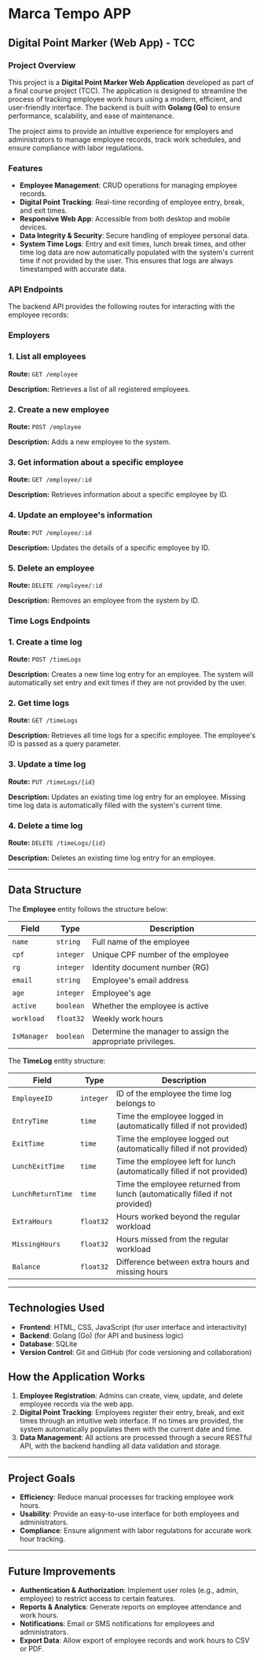# Marca Tempo APP

## Digital Point Marker (Web App) - TCC

### **Project Overview**

This project is a **Digital Point Marker Web Application** developed as part of a final course project (TCC). The application is designed to streamline the process of tracking employee work hours using a modern, efficient, and user-friendly interface. The backend is built with **Golang (Go)** to ensure performance, scalability, and ease of maintenance.

The project aims to provide an intuitive experience for employers and administrators to manage employee records, track work schedules, and ensure compliance with labor regulations.

### **Features**

- **Employee Management**: CRUD operations for managing employee records.
- **Digital Point Tracking**: Real-time recording of employee entry, break, and exit times.
- **Responsive Web App**: Accessible from both desktop and mobile devices.
- **Data Integrity & Security**: Secure handling of employee personal data.
- **System Time Logs**: Entry and exit times, lunch break times, and other time log data are now automatically populated with the system's current time if not provided by the user. This ensures that logs are always timestamped with accurate data.

### **API Endpoints**

The backend API provides the following routes for interacting with the employee records:

### **Employers**

### **1. List all employees**

**Route:** `GET /employee`

**Description:** Retrieves a list of all registered employees.

### **2. Create a new employee**

**Route:** `POST /employee`

**Description:** Adds a new employee to the system.

### **3. Get information about a specific employee**

**Route:** `GET /employee/:id`

**Description:** Retrieves information about a specific employee by ID.

### **4. Update an employee's information**

**Route:** `PUT /employee/:id`

**Description:** Updates the details of a specific employee by ID.

### **5. Delete an employee**

**Route:** `DELETE /employee/:id`

**Description:** Removes an employee from the system by ID.

### **Time Logs Endpoints**

### **1. Create a time log**

**Route:** `POST /timeLogs`

**Description:** Creates a new time log entry for an employee. The system will automatically set entry and exit times if they are not provided by the user.

### **2. Get time logs**

**Route:** `GET /timeLogs`

**Description:** Retrieves all time logs for a specific employee. The employee's ID is passed as a query parameter.

### **3. Update a time log**

**Route:** `PUT /timeLogs/{id}`

**Description:** Updates an existing time log entry for an employee. Missing time log data is automatically filled with the system's current time.

### **4. Delete a time log**

**Route:** `DELETE /timeLogs/{id}`

**Description:** Deletes an existing time log entry for an employee.

---

## **Data Structure**

The **Employee** entity follows the structure below:

| **Field** | **Type** | **Description** |
| --- | --- | --- |
| `name` | `string` | Full name of the employee |
| `cpf` | `integer` | Unique CPF number of the employee |
| `rg` | `integer` | Identity document number (RG) |
| `email` | `string` | Employee's email address |
| `age` | `integer` | Employee's age |
| `active` | `boolean` | Whether the employee is active |
| `workload` | `float32` | Weekly work hours |
| `IsManager` | `boolean` | Determine the manager to assign the appropriate privileges. |

The **TimeLog** entity structure:

| **Field** | **Type** | **Description** |
| --- | --- | --- |
| `EmployeeID` | `integer` | ID of the employee the time log belongs to |
| `EntryTime` | `time` | Time the employee logged in (automatically filled if not provided) |
| `ExitTime` | `time` | Time the employee logged out (automatically filled if not provided) |
| `LunchExitTime` | `time` | Time the employee left for lunch (automatically filled if not provided) |
| `LunchReturnTime` | `time` | Time the employee returned from lunch (automatically filled if not provided) |
| `ExtraHours` | `float32` | Hours worked beyond the regular workload |
| `MissingHours` | `float32` | Hours missed from the regular workload |
| `Balance` | `float32` | Difference between extra hours and missing hours |

---

## **Technologies Used**

- **Frontend**: HTML, CSS, JavaScript (for user interface and interactivity)
- **Backend**: Golang (Go) (for API and business logic)
- **Database**: SQLite
- **Version Control**: Git and GitHub (for code versioning and collaboration)

## **How the Application Works**

1. **Employee Registration**: Admins can create, view, update, and delete employee records via the web app.
2. **Digital Point Tracking**: Employees register their entry, break, and exit times through an intuitive web interface. If no times are provided, the system automatically populates them with the current date and time.
3. **Data Management**: All actions are processed through a secure RESTful API, with the backend handling all data validation and storage.

---

## **Project Goals**

- **Efficiency**: Reduce manual processes for tracking employee work hours.
- **Usability**: Provide an easy-to-use interface for both employees and administrators.
- **Compliance**: Ensure alignment with labor regulations for accurate work hour tracking.

---

## **Future Improvements**

- **Authentication & Authorization**: Implement user roles (e.g., admin, employee) to restrict access to certain features.
- **Reports & Analytics**: Generate reports on employee attendance and work hours.
- **Notifications**: Email or SMS notifications for employees and administrators.
- **Export Data**: Allow export of employee records and work hours to CSV or PDF.